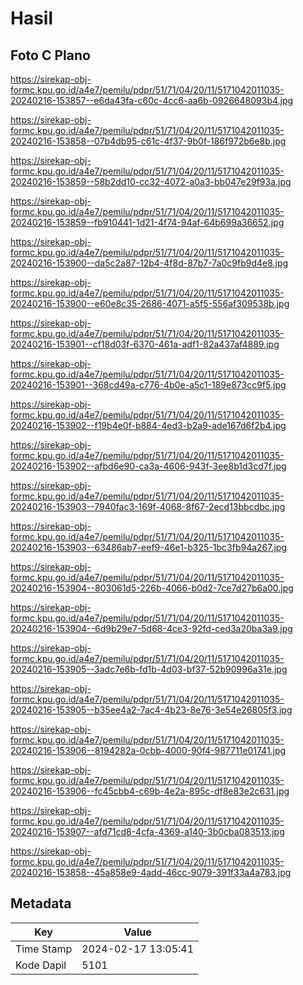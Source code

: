 # Hasil

## Foto C Plano

https://sirekap-obj-formc.kpu.go.id/a4e7/pemilu/pdpr/51/71/04/20/11/5171042011035-20240216-153857--e6da43fa-c60c-4cc6-aa6b-0926648093b4.jpg

https://sirekap-obj-formc.kpu.go.id/a4e7/pemilu/pdpr/51/71/04/20/11/5171042011035-20240216-153858--07b4db95-c61c-4f37-9b0f-186f972b6e8b.jpg

https://sirekap-obj-formc.kpu.go.id/a4e7/pemilu/pdpr/51/71/04/20/11/5171042011035-20240216-153859--58b2dd10-cc32-4072-a0a3-bb047e29f93a.jpg

https://sirekap-obj-formc.kpu.go.id/a4e7/pemilu/pdpr/51/71/04/20/11/5171042011035-20240216-153859--fb910441-1d21-4f74-94af-64b699a36652.jpg

https://sirekap-obj-formc.kpu.go.id/a4e7/pemilu/pdpr/51/71/04/20/11/5171042011035-20240216-153900--da5c2a87-12b4-4f8d-87b7-7a0c9fb9d4e8.jpg

https://sirekap-obj-formc.kpu.go.id/a4e7/pemilu/pdpr/51/71/04/20/11/5171042011035-20240216-153900--e60e8c35-2686-4071-a5f5-556af309538b.jpg

https://sirekap-obj-formc.kpu.go.id/a4e7/pemilu/pdpr/51/71/04/20/11/5171042011035-20240216-153901--cf18d03f-6370-461a-adf1-82a437af4889.jpg

https://sirekap-obj-formc.kpu.go.id/a4e7/pemilu/pdpr/51/71/04/20/11/5171042011035-20240216-153901--368cd49a-c776-4b0e-a5c1-189e873cc9f5.jpg

https://sirekap-obj-formc.kpu.go.id/a4e7/pemilu/pdpr/51/71/04/20/11/5171042011035-20240216-153902--f19b4e0f-b884-4ed3-b2a9-ade167d6f2b4.jpg

https://sirekap-obj-formc.kpu.go.id/a4e7/pemilu/pdpr/51/71/04/20/11/5171042011035-20240216-153902--afbd6e90-ca3a-4606-943f-3ee8b1d3cd7f.jpg

https://sirekap-obj-formc.kpu.go.id/a4e7/pemilu/pdpr/51/71/04/20/11/5171042011035-20240216-153903--7940fac3-169f-4068-8f67-2ecd13bbcdbc.jpg

https://sirekap-obj-formc.kpu.go.id/a4e7/pemilu/pdpr/51/71/04/20/11/5171042011035-20240216-153903--63486ab7-eef9-46e1-b325-1bc3fb94a267.jpg

https://sirekap-obj-formc.kpu.go.id/a4e7/pemilu/pdpr/51/71/04/20/11/5171042011035-20240216-153904--803061d5-226b-4066-b0d2-7ce7d27b6a00.jpg

https://sirekap-obj-formc.kpu.go.id/a4e7/pemilu/pdpr/51/71/04/20/11/5171042011035-20240216-153904--6d9b29e7-5d68-4ce3-92fd-ced3a20ba3a9.jpg

https://sirekap-obj-formc.kpu.go.id/a4e7/pemilu/pdpr/51/71/04/20/11/5171042011035-20240216-153905--3adc7e6b-fd1b-4d03-bf37-52b90996a31e.jpg

https://sirekap-obj-formc.kpu.go.id/a4e7/pemilu/pdpr/51/71/04/20/11/5171042011035-20240216-153905--b35ee4a2-7ac4-4b23-8e76-3e54e26805f3.jpg

https://sirekap-obj-formc.kpu.go.id/a4e7/pemilu/pdpr/51/71/04/20/11/5171042011035-20240216-153906--8194282a-0cbb-4000-90f4-987711e01741.jpg

https://sirekap-obj-formc.kpu.go.id/a4e7/pemilu/pdpr/51/71/04/20/11/5171042011035-20240216-153906--fc45cbb4-c69b-4e2a-895c-df8e83e2c631.jpg

https://sirekap-obj-formc.kpu.go.id/a4e7/pemilu/pdpr/51/71/04/20/11/5171042011035-20240216-153907--afd71cd8-4cfa-4369-a140-3b0cba083513.jpg

https://sirekap-obj-formc.kpu.go.id/a4e7/pemilu/pdpr/51/71/04/20/11/5171042011035-20240216-153858--45a858e9-4add-46cc-9079-391f33a4a783.jpg


## Metadata

| Key        | Value               |
| ---------- | ------------------- |
| Time Stamp | 2024-02-17 13:05:41 |
| Kode Dapil | 5101                |



